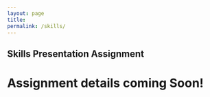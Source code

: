 ```yaml
---
layout: page
title:
permalink: /skills/
---
```


## Skills Presentation Assignment

# Assignment details coming Soon!